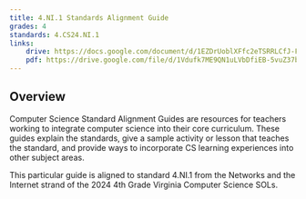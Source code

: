 ```yaml
---
title: 4.NI.1 Standards Alignment Guide
grades: 4
standards: 4.CS24.NI.1
links:
    drive: https://docs.google.com/document/d/1EZDrUoblXFfc2eTSRRLCfJ-FrVB3Kk4wYveKl4VI5G8/edit?usp=drive_link
    pdf: https://drive.google.com/file/d/1Vdufk7ME9QN1uLVbDfiEB-5vuZ37bXdD/view?usp=drive_link
---
```


## Overview

Computer Science Standard Alignment Guides are resources for teachers working to integrate computer science into their core curriculum. These guides explain the standards, give a sample activity or lesson that teaches the standard, and provide ways to incorporate CS learning experiences into other subject areas. 

This particular guide is aligned to standard 4.NI.1 from the Networks and the Internet strand of the 2024 4th Grade Virginia Computer Science SOLs.